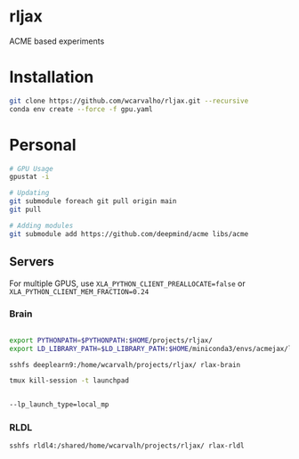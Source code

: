 # rljax
ACME based experiments


# Installation 

```bash
git clone https://github.com/wcarvalho/rljax.git --recursive
conda env create --force -f gpu.yaml
```

# Personal

```bash
# GPU Usage
gpustat -i

# Updating
git submodule foreach git pull origin main
git pull

# Adding modules
git submodule add https://github.com/deepmind/acme libs/acme
```



## Servers

For multiple GPUS, use `XLA_PYTHON_CLIENT_PREALLOCATE=false` or `XLA_PYTHON_CLIENT_MEM_FRACTION=0.24`



### Brain
```bash

export PYTHONPATH=$PYTHONPATH:$HOME/projects/rljax/
export LD_LIBRARY_PATH=$LD_LIBRARY_PATH:$HOME/miniconda3/envs/acmejax/lib/

sshfs deeplearn9:/home/wcarvalh/projects/rljax/ rlax-brain

tmux kill-session -t launchpad


--lp_launch_type=local_mp

```


### RLDL
```bash
sshfs rldl4:/shared/home/wcarvalh/projects/rljax/ rlax-rldl
```

